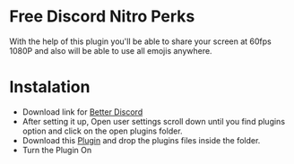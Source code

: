 # Free Discord Nitro Perks
With the help of this plugin you'll be able to share your screen at 60fps 1080P and also will be able to use all emojis anywhere.
<br>
# Instalation 
- Download link for [Better Discord](https://betterdiscord.app/)
- After setting it up, Open user settings scroll down until you find plugins option and click on the open plugins folder.
- Download this [Plugin](https://github.com/Shelia666/Free-Discord-Nitro-Perks-Plugin/releases/tag/1.0.0) and drop the plugins files inside the folder.
- Turn the Plugin On 
